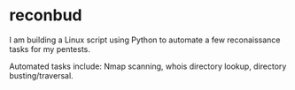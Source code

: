 # reconbud

I am building a Linux script using Python to automate a few reconaissance tasks for my pentests.

Automated tasks include: Nmap scanning, whois directory lookup, directory busting/traversal.
